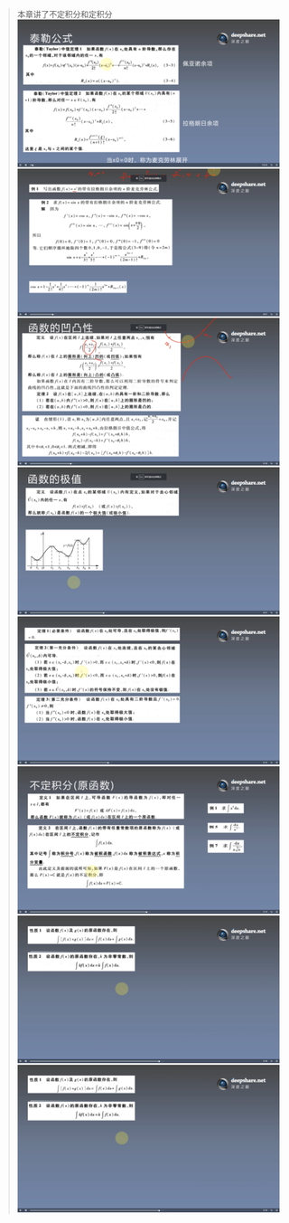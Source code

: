 >本章讲了不定积分和定积分
![](./img/2.2_1.png)
![](./img/2.2_2.png)
![](./img/2.2_3.png)
![](./img/2.2_4.png)
![](./img/2.2_5.png)
![](./img/2.2_6.png)
![](./img/2.2_7.png)
![](./img/2.2_7.png)
